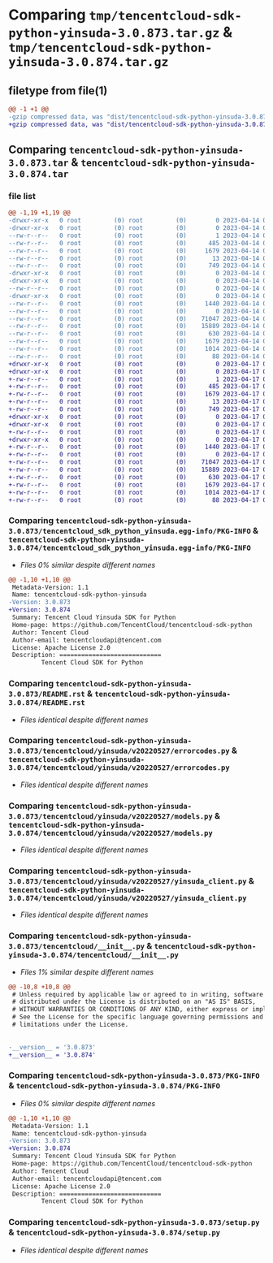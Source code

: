 # Comparing `tmp/tencentcloud-sdk-python-yinsuda-3.0.873.tar.gz` & `tmp/tencentcloud-sdk-python-yinsuda-3.0.874.tar.gz`

## filetype from file(1)

```diff
@@ -1 +1 @@
-gzip compressed data, was "dist/tencentcloud-sdk-python-yinsuda-3.0.873.tar", last modified: Fri Apr 14 01:02:49 2023, max compression
+gzip compressed data, was "dist/tencentcloud-sdk-python-yinsuda-3.0.874.tar", last modified: Mon Apr 17 00:55:02 2023, max compression
```

## Comparing `tencentcloud-sdk-python-yinsuda-3.0.873.tar` & `tencentcloud-sdk-python-yinsuda-3.0.874.tar`

### file list

```diff
@@ -1,19 +1,19 @@
-drwxr-xr-x   0 root         (0) root         (0)        0 2023-04-14 01:02:49.000000 tencentcloud-sdk-python-yinsuda-3.0.873/
-drwxr-xr-x   0 root         (0) root         (0)        0 2023-04-14 01:02:49.000000 tencentcloud-sdk-python-yinsuda-3.0.873/tencentcloud_sdk_python_yinsuda.egg-info/
--rw-r--r--   0 root         (0) root         (0)        1 2023-04-14 01:02:49.000000 tencentcloud-sdk-python-yinsuda-3.0.873/tencentcloud_sdk_python_yinsuda.egg-info/dependency_links.txt
--rw-r--r--   0 root         (0) root         (0)      485 2023-04-14 01:02:49.000000 tencentcloud-sdk-python-yinsuda-3.0.873/tencentcloud_sdk_python_yinsuda.egg-info/SOURCES.txt
--rw-r--r--   0 root         (0) root         (0)     1679 2023-04-14 01:02:49.000000 tencentcloud-sdk-python-yinsuda-3.0.873/tencentcloud_sdk_python_yinsuda.egg-info/PKG-INFO
--rw-r--r--   0 root         (0) root         (0)       13 2023-04-14 01:02:49.000000 tencentcloud-sdk-python-yinsuda-3.0.873/tencentcloud_sdk_python_yinsuda.egg-info/top_level.txt
--rw-r--r--   0 root         (0) root         (0)      749 2023-04-14 01:02:49.000000 tencentcloud-sdk-python-yinsuda-3.0.873/README.rst
-drwxr-xr-x   0 root         (0) root         (0)        0 2023-04-14 01:02:49.000000 tencentcloud-sdk-python-yinsuda-3.0.873/tencentcloud/
-drwxr-xr-x   0 root         (0) root         (0)        0 2023-04-14 01:02:49.000000 tencentcloud-sdk-python-yinsuda-3.0.873/tencentcloud/yinsuda/
--rw-r--r--   0 root         (0) root         (0)        0 2023-04-14 01:02:49.000000 tencentcloud-sdk-python-yinsuda-3.0.873/tencentcloud/yinsuda/__init__.py
-drwxr-xr-x   0 root         (0) root         (0)        0 2023-04-14 01:02:49.000000 tencentcloud-sdk-python-yinsuda-3.0.873/tencentcloud/yinsuda/v20220527/
--rw-r--r--   0 root         (0) root         (0)     1440 2023-04-14 01:02:49.000000 tencentcloud-sdk-python-yinsuda-3.0.873/tencentcloud/yinsuda/v20220527/errorcodes.py
--rw-r--r--   0 root         (0) root         (0)        0 2023-04-14 01:02:49.000000 tencentcloud-sdk-python-yinsuda-3.0.873/tencentcloud/yinsuda/v20220527/__init__.py
--rw-r--r--   0 root         (0) root         (0)    71047 2023-04-14 01:02:49.000000 tencentcloud-sdk-python-yinsuda-3.0.873/tencentcloud/yinsuda/v20220527/models.py
--rw-r--r--   0 root         (0) root         (0)    15889 2023-04-14 01:02:49.000000 tencentcloud-sdk-python-yinsuda-3.0.873/tencentcloud/yinsuda/v20220527/yinsuda_client.py
--rw-r--r--   0 root         (0) root         (0)      630 2023-04-14 01:02:49.000000 tencentcloud-sdk-python-yinsuda-3.0.873/tencentcloud/__init__.py
--rw-r--r--   0 root         (0) root         (0)     1679 2023-04-14 01:02:49.000000 tencentcloud-sdk-python-yinsuda-3.0.873/PKG-INFO
--rw-r--r--   0 root         (0) root         (0)     1014 2023-04-14 01:02:49.000000 tencentcloud-sdk-python-yinsuda-3.0.873/setup.py
--rw-r--r--   0 root         (0) root         (0)       88 2023-04-14 01:02:49.000000 tencentcloud-sdk-python-yinsuda-3.0.873/setup.cfg
+drwxr-xr-x   0 root         (0) root         (0)        0 2023-04-17 00:55:02.000000 tencentcloud-sdk-python-yinsuda-3.0.874/
+drwxr-xr-x   0 root         (0) root         (0)        0 2023-04-17 00:55:02.000000 tencentcloud-sdk-python-yinsuda-3.0.874/tencentcloud_sdk_python_yinsuda.egg-info/
+-rw-r--r--   0 root         (0) root         (0)        1 2023-04-17 00:55:02.000000 tencentcloud-sdk-python-yinsuda-3.0.874/tencentcloud_sdk_python_yinsuda.egg-info/dependency_links.txt
+-rw-r--r--   0 root         (0) root         (0)      485 2023-04-17 00:55:02.000000 tencentcloud-sdk-python-yinsuda-3.0.874/tencentcloud_sdk_python_yinsuda.egg-info/SOURCES.txt
+-rw-r--r--   0 root         (0) root         (0)     1679 2023-04-17 00:55:02.000000 tencentcloud-sdk-python-yinsuda-3.0.874/tencentcloud_sdk_python_yinsuda.egg-info/PKG-INFO
+-rw-r--r--   0 root         (0) root         (0)       13 2023-04-17 00:55:02.000000 tencentcloud-sdk-python-yinsuda-3.0.874/tencentcloud_sdk_python_yinsuda.egg-info/top_level.txt
+-rw-r--r--   0 root         (0) root         (0)      749 2023-04-17 00:55:02.000000 tencentcloud-sdk-python-yinsuda-3.0.874/README.rst
+drwxr-xr-x   0 root         (0) root         (0)        0 2023-04-17 00:55:02.000000 tencentcloud-sdk-python-yinsuda-3.0.874/tencentcloud/
+drwxr-xr-x   0 root         (0) root         (0)        0 2023-04-17 00:55:02.000000 tencentcloud-sdk-python-yinsuda-3.0.874/tencentcloud/yinsuda/
+-rw-r--r--   0 root         (0) root         (0)        0 2023-04-17 00:55:02.000000 tencentcloud-sdk-python-yinsuda-3.0.874/tencentcloud/yinsuda/__init__.py
+drwxr-xr-x   0 root         (0) root         (0)        0 2023-04-17 00:55:02.000000 tencentcloud-sdk-python-yinsuda-3.0.874/tencentcloud/yinsuda/v20220527/
+-rw-r--r--   0 root         (0) root         (0)     1440 2023-04-17 00:55:02.000000 tencentcloud-sdk-python-yinsuda-3.0.874/tencentcloud/yinsuda/v20220527/errorcodes.py
+-rw-r--r--   0 root         (0) root         (0)        0 2023-04-17 00:55:02.000000 tencentcloud-sdk-python-yinsuda-3.0.874/tencentcloud/yinsuda/v20220527/__init__.py
+-rw-r--r--   0 root         (0) root         (0)    71047 2023-04-17 00:55:02.000000 tencentcloud-sdk-python-yinsuda-3.0.874/tencentcloud/yinsuda/v20220527/models.py
+-rw-r--r--   0 root         (0) root         (0)    15889 2023-04-17 00:55:02.000000 tencentcloud-sdk-python-yinsuda-3.0.874/tencentcloud/yinsuda/v20220527/yinsuda_client.py
+-rw-r--r--   0 root         (0) root         (0)      630 2023-04-17 00:55:02.000000 tencentcloud-sdk-python-yinsuda-3.0.874/tencentcloud/__init__.py
+-rw-r--r--   0 root         (0) root         (0)     1679 2023-04-17 00:55:02.000000 tencentcloud-sdk-python-yinsuda-3.0.874/PKG-INFO
+-rw-r--r--   0 root         (0) root         (0)     1014 2023-04-17 00:55:02.000000 tencentcloud-sdk-python-yinsuda-3.0.874/setup.py
+-rw-r--r--   0 root         (0) root         (0)       88 2023-04-17 00:55:02.000000 tencentcloud-sdk-python-yinsuda-3.0.874/setup.cfg
```

### Comparing `tencentcloud-sdk-python-yinsuda-3.0.873/tencentcloud_sdk_python_yinsuda.egg-info/PKG-INFO` & `tencentcloud-sdk-python-yinsuda-3.0.874/tencentcloud_sdk_python_yinsuda.egg-info/PKG-INFO`

 * *Files 0% similar despite different names*

```diff
@@ -1,10 +1,10 @@
 Metadata-Version: 1.1
 Name: tencentcloud-sdk-python-yinsuda
-Version: 3.0.873
+Version: 3.0.874
 Summary: Tencent Cloud Yinsuda SDK for Python
 Home-page: https://github.com/TencentCloud/tencentcloud-sdk-python
 Author: Tencent Cloud
 Author-email: tencentcloudapi@tencent.com
 License: Apache License 2.0
 Description: ============================
         Tencent Cloud SDK for Python
```

### Comparing `tencentcloud-sdk-python-yinsuda-3.0.873/README.rst` & `tencentcloud-sdk-python-yinsuda-3.0.874/README.rst`

 * *Files identical despite different names*

### Comparing `tencentcloud-sdk-python-yinsuda-3.0.873/tencentcloud/yinsuda/v20220527/errorcodes.py` & `tencentcloud-sdk-python-yinsuda-3.0.874/tencentcloud/yinsuda/v20220527/errorcodes.py`

 * *Files identical despite different names*

### Comparing `tencentcloud-sdk-python-yinsuda-3.0.873/tencentcloud/yinsuda/v20220527/models.py` & `tencentcloud-sdk-python-yinsuda-3.0.874/tencentcloud/yinsuda/v20220527/models.py`

 * *Files identical despite different names*

### Comparing `tencentcloud-sdk-python-yinsuda-3.0.873/tencentcloud/yinsuda/v20220527/yinsuda_client.py` & `tencentcloud-sdk-python-yinsuda-3.0.874/tencentcloud/yinsuda/v20220527/yinsuda_client.py`

 * *Files identical despite different names*

### Comparing `tencentcloud-sdk-python-yinsuda-3.0.873/tencentcloud/__init__.py` & `tencentcloud-sdk-python-yinsuda-3.0.874/tencentcloud/__init__.py`

 * *Files 1% similar despite different names*

```diff
@@ -10,8 +10,8 @@
 # Unless required by applicable law or agreed to in writing, software
 # distributed under the License is distributed on an "AS IS" BASIS,
 # WITHOUT WARRANTIES OR CONDITIONS OF ANY KIND, either express or implied.
 # See the License for the specific language governing permissions and
 # limitations under the License.
 
 
-__version__ = '3.0.873'
+__version__ = '3.0.874'
```

### Comparing `tencentcloud-sdk-python-yinsuda-3.0.873/PKG-INFO` & `tencentcloud-sdk-python-yinsuda-3.0.874/PKG-INFO`

 * *Files 0% similar despite different names*

```diff
@@ -1,10 +1,10 @@
 Metadata-Version: 1.1
 Name: tencentcloud-sdk-python-yinsuda
-Version: 3.0.873
+Version: 3.0.874
 Summary: Tencent Cloud Yinsuda SDK for Python
 Home-page: https://github.com/TencentCloud/tencentcloud-sdk-python
 Author: Tencent Cloud
 Author-email: tencentcloudapi@tencent.com
 License: Apache License 2.0
 Description: ============================
         Tencent Cloud SDK for Python
```

### Comparing `tencentcloud-sdk-python-yinsuda-3.0.873/setup.py` & `tencentcloud-sdk-python-yinsuda-3.0.874/setup.py`

 * *Files identical despite different names*

